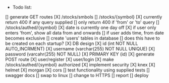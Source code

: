 * Todo list:

[] generate GET routes
    [X] /stocks/smbols
    [] /stocks/{symbol}
        [X] currently return 400 if any query supplied
        [] only return 400 if 'from' or 'to' query
    [] /stocks/authed/{symbol}
        [X] date is currently one day off
        [X] if user only enters 'from', show all data from and onwards
        [] if user adds time, from date becomes exclusive
[] create 'users' tables in database
    [] does this have to be created on each startup? 
    [X] DB design
        [X] id (int NOT NULL AUTO_INCRMENT)
        [X] username (varchar(255) NOT NULL UNIQUE)
        [X] password (varcahr(255) NOT NULL)
        [X] PRIMARY KEY (id)
[X] generate POST route
    [X] user/register
    [X] user/login
[X] make /stocks/authed/{symbol} authorized
[X] implement security
    [X] knex
    [X] helmet
    [X] morgan
    [X] cors
[] test functionality using supplied tests
[] swagger docs
[] swap to linux
[] change to HTTPS
[] report
[] deploy
